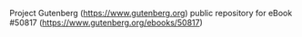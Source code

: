 Project Gutenberg (https://www.gutenberg.org) public repository for
eBook #50817 (https://www.gutenberg.org/ebooks/50817)
